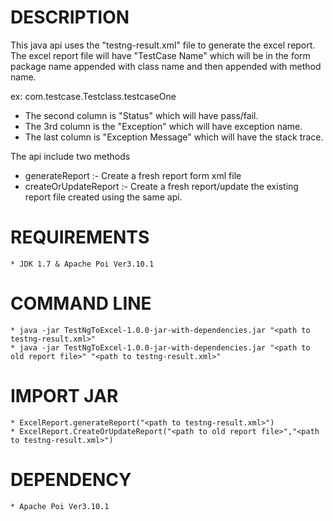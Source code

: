 # DESCRIPTION

This java api uses the "testng-result.xml" file to generate the excel report. The excel report file will have "TestCase Name" which will be in the form package name appended with class name and then appended with method name.
  
ex: com.testcase.Testclass.testcaseOne  

* The second column is "Status" which will have pass/fail. 
* The 3rd column is the "Exception" which will have exception name. 
* The last column is "Exception Message" which will have the stack trace. 

The api include two methods

* generateReport :- Create a fresh report form xml file
* createOrUpdateReport :- Create a fresh report/update the existing report file created using the same api.




# REQUIREMENTS

	* JDK 1.7 & Apache Poi Ver3.10.1 

# COMMAND LINE

	* java -jar TestNgToExcel-1.0.0-jar-with-dependencies.jar "<path to testng-result.xml>"
	* java -jar TestNgToExcel-1.0.0-jar-with-dependencies.jar "<path to old report file>" "<path to testng-result.xml>"
	
# IMPORT JAR	
 
	* ExcelReport.generateReport("<path to testng-result.xml>")
	* ExcelReport.CreateOrUpdateReport("<path to old report file>","<path to testng-result.xml>")
	
# DEPENDENCY 
	
	* Apache Poi Ver3.10.1